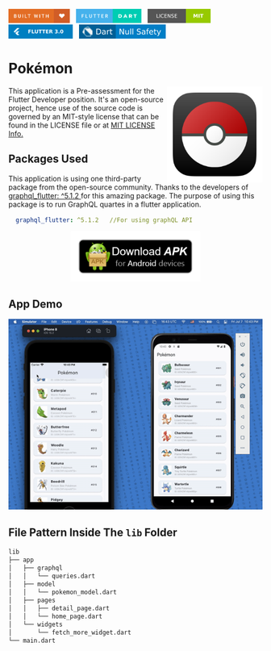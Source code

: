 <img src="screenshots/badges/built-with-love.svg" height="28px"/>&nbsp;&nbsp;
<img src="screenshots/badges/flutter-dart.svg" height="28px" />&nbsp;&nbsp;
<a href="https://choosealicense.com/licenses/mit/" target="_blank"><img src="screenshots/badges/license-MIT.svg" height="28px" /></a>&nbsp;&nbsp;
<img src="screenshots/badges/Flutter-3.svg" height="28px" />&nbsp;&nbsp;
<img src="screenshots/badges/dart-null_safety-blue.svg" height="28px"/>

# Pokémon

<img align="right" src="screenshots/app_icon/playstore.png" height="190"></img>
This application is a Pre-assessment for the Flutter Developer position. It's an open-source project, hence use of the source code is governed by an MIT-style license that can be found in the LICENSE file or at <a href = "https://choosealicense.com/licenses/mit/">MIT LICENSE Info.</a>

## Packages Used

This application is using one third-party package from the open-source community. Thanks to the developers of <a href = "https://pub.dev/packages/graphql_flutter">graphql_flutter: ^5.1.2 </a> for this amazing package. The purpose of using this package is to run GraphQL quartes in a flutter application.

```yaml
  graphql_flutter: ^5.1.2   //For using graphQL API
```

<p align="center">
    <a href="https://drive.google.com/file/d/1H71hQf91-4drG2sCt4YHXswn_lE6CRvd/view?usp=sharing" target="_blank"><img src="screenshots/download_apk/download.png" height="100" ></img></a>
  </p>


## App Demo

<p align="center"><img src="screenshots/gif/app_demo.gif"></p>

## File Pattern Inside The `lib` Folder

```
lib
├── app
│   ├── graphql
│   │   └── queries.dart
│   ├── model
│   │   └── pokemon_model.dart
│   ├── pages
│   │   ├── detail_page.dart
│   │   └── home_page.dart
│   └── widgets
│       └── fetch_more_widget.dart
└── main.dart
```

